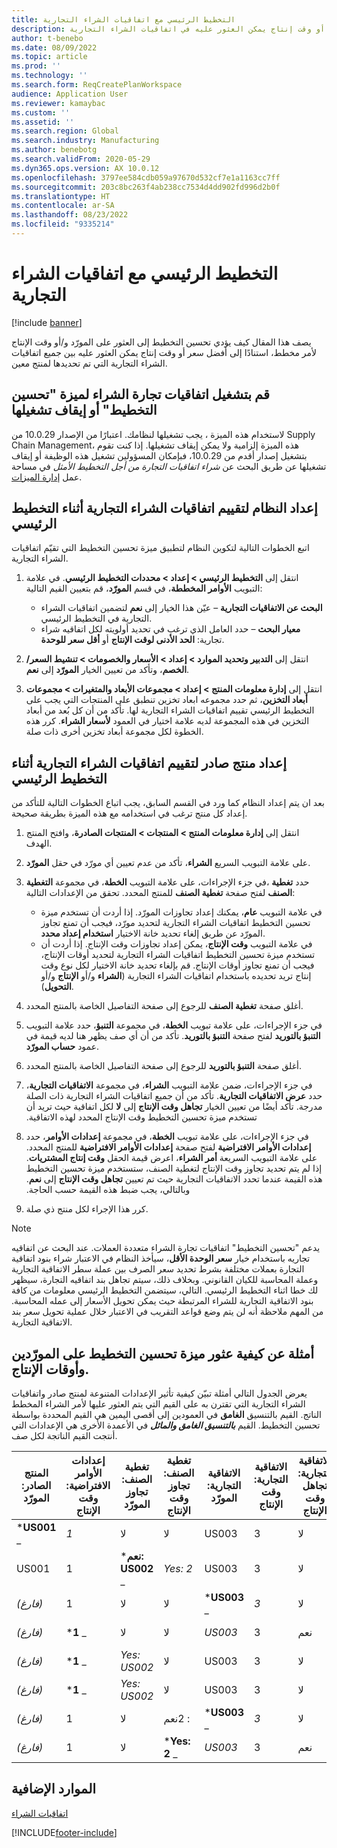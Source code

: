 ```yaml
---
title: التخطيط الرئيسي مع اتفاقيات الشراء التجارية
description: يصف هذا المقال كيف يؤدي تحسين التخطيط إلى العثور على المورّد و/أو وقت الإنتاج لأمر مخطط، استنادًا إلى أفضل سعر أو وقت إنتاج يمكن العثور عليه في اتفاقيات الشراء التجارية.
author: t-benebo
ms.date: 08/09/2022
ms.topic: article
ms.prod: ''
ms.technology: ''
ms.search.form: ReqCreatePlanWorkspace
audience: Application User
ms.reviewer: kamaybac
ms.custom: ''
ms.assetid: ''
ms.search.region: Global
ms.search.industry: Manufacturing
ms.author: benebotg
ms.search.validFrom: 2020-05-29
ms.dyn365.ops.version: AX 10.0.12
ms.openlocfilehash: 3797ee584cdb059a97670d532cf7e1a1163cc7ff
ms.sourcegitcommit: 203c8bc263f4ab238cc7534d4dd902fd996d2b0f
ms.translationtype: HT
ms.contentlocale: ar-SA
ms.lasthandoff: 08/23/2022
ms.locfileid: "9335214"
---
```

# <a name="master-planning-with-purchase-trade-agreements"></a>التخطيط الرئيسي مع اتفاقيات الشراء التجارية

[!include [banner](../../includes/banner.md)]

يصف هذا المقال كيف يؤدي تحسين التخطيط إلى العثور على المورّد و/أو وقت الإنتاج لأمر مخطط، استنادًا إلى أفضل سعر أو وقت إنتاج يمكن العثور عليه بين جميع اتفاقيات الشراء التجارية التي تم تحديدها لمنتج معين.

## <a name="turn-the-purchase-trade-agreements-for-planning-optimization-feature-on-or-off"></a>قم بتشغيل اتفاقيات تجارة الشراء لميزة "تحسين التخطيط" أو إيقاف تشغيلها

لاستخدام هذه الميزة ، يجب تشغيلها لنظامك. اعتبارًا من الإصدار 10.0.29 من Supply Chain Management، هذه الميزة إلزامية ولا يمكن إيقاف تشغيلها. إذا كنت تقوم بتشغيل إصدار أقدم من 10.0.29، فبإمكان المسؤولين تشغيل هذه الوظيفة أو إيقاف تشغيلها عن طريق البحث عن *شراء اتفاقيات التجارة من أجل التخطيط الأمثل‬‬* في مساحة عمل [إدارة الميزات](../../../fin-ops-core/fin-ops/get-started/feature-management/feature-management-overview.md).

## <a name="prepare-your-system-to-evaluate-purchase-trade-agreements-during-master-planning"></a>إعداد النظام لتقييم اتفاقيات الشراء التجارية أثناء التخطيط الرئيسي

اتبع الخطوات التالية لتكوين النظام لتطبيق ميزة تحسين التخطيط التي تقيّم اتفاقيات الشراء التجارية‬.

1. انتقل إلى **التخطيط الرئيسي \> إعداد \> محددات التخطيط الرئيسي**. في علامة التبويب **الأوامر المخططة**، في قسم **المورّد**، قم بتعيين القيم التالية:

    - **البحث عن الاتفاقيات التجارية** – عيّن هذا الخيار إلى **نعم** لتضمين اتفاقيات الشراء التجارية في التخطيط الرئيسي.
    - **معيار البحث** – حدد العامل الذي ترغب في تحديد أولويته لكل اتفاقيه شراء تجارية: **الحد الأدنى لوقت الإنتاج** أو **أقل سعر للوحدة**.

1. انتقل إلى **التدبير وتحديد الموارد \> إعداد \> الأسعار والخصومات \> تنشيط السعر/الخصم**، وتأكد من تعيين الخيار **المورّد** إلى **نعم**.
1. انتقل إلى **إدارة معلومات المنتج‬ \> إعداد \> مجموعات الأبعاد والمتغيرات \> مجموعات أبعاد التخزين**، ثم حدد مجموعه ابعاد تخزين تنطبق على المنتجات التي يجب على التخطيط الرئيسي تقييم اتفاقيات الشراء التجارية لها. تأكد من أن كل بُعد من أبعاد التخزين في هذه المجموعة لديه علامة اختيار في العمود **لأسعار الشراء‬**. كرر هذه الخطوة لكل مجموعة أبعاد تخزين أخرى ذات صلة.

## <a name="prepare-a-released-product-to-evaluate-purchase-trade-agreements-during-master-planning"></a>إعداد منتج صادر لتقييم اتفاقيات الشراء التجارية أثناء التخطيط الرئيسي

بعد ان يتم إعداد النظام كما ورد في القسم السابق، يجب اتباع الخطوات التالية للتأكد من إعداد كل منتج ترغب في استخدامه مع هذه الميزة بطريقة صحيحة.

1. انتقل إلى **إدارة معلومات المنتج \> المنتجات \> المنتجات الصادرة**، وافتح المنتج الهدف.
1. على علامة التبويب السريع **الشراء**، تأكد من عدم تعيين أي مورّد في حقل **المورّد**.
1. في جزء الإجراءات، على علامة التبويب **الخطة**، في مجموعة **التغطية‏‎**، حدد **تغطية الصنف** لفتح صفحة **تغطية الصنف** للمنتج المحدد. تحقق من الإعدادات التالية:

    - في علامة التبويب **عام**، يمكنك إعداد تجاوزات المورّد. إذا أردت أن تستخدم ميزة تحسين التخطيط اتفاقيات الشراء التجارية لتحديد مورّد، فيجب أن تمنع تجاوز المورّد عن طريق إلغاء تحديد خانة الاختيار **استخدام إعداد محدد**.
    - في علامة التبويب **وقت الإنتاج**، يمكن إعداد تجاوزات وقت الإنتاج. إذا أردت أن تستخدم ميزة تحسين التخطيط اتفاقيات الشراء التجارية لتحديد أوقات الإنتاج، فيجب أن تمنع تجاوز أوقات الإنتاج. قم بإلغاء تحديد خانة الاختيار لكل نوع وقت إنتاج تريد تحديده باستخدام اتفاقيات الشراء التجارية (**الشراء** و/أو **الإنتاج** و/أو **التحويل**).

1. أغلق صفحة **تغطية الصنف** للرجوع إلى صفحة التفاصيل الخاصة بالمنتج المحدد.
1. في جزء الإجراءات، على علامة تبويب **الخطة**، في مجموعة **التنبؤ**، حدد علامة التبويب **التنبؤ بالتوريد** لفتح صفحة **التنبؤ بالتوريد**. تأكد من أن أي صف يظهر هنا لديه قيمة في عمود **حساب المورّد**.
1. أغلق صفحة **التنبؤ بالتوريد** للرجوع إلى صفحة التفاصيل الخاصة بالمنتج المحدد.
1. في جزء الإجراءات، ضمن علامة التبويب **الشراء**، في مجموعة **‏‫الاتفاقيات التجارية**، حدد **عرض الاتفاقيات التجارية**. تأكد من أن جميع اتفاقيات الشراء التجارية ذات الصلة مدرجة. تأكد أيضًا من تعيين الخيار **تجاهل وقت الإنتاج** إلى **لا** لكل اتفاقية حيث تريد أن تستخدم ميزة تحسين التخطيط وقت الإنتاج المحدد لهذه الاتفاقية.
1. في جزء الإجراءات، على علامة تبويب **الخطة**، في مجموعة **إعدادات الأوامر‬‬‏‫‏‎**، حدد **إعدادات الأوامر الافتراضية** لفتح صفحة **إعدادات الأوامر الافتراضية** للمنتج المحدد. على علامة التبويب السريعة **أمر الشراء**، اعرض قيمة الحقل **وقت إنتاج المشتريات**. إذا لم يتم تحديد تجاوز وقت الإنتاج لتغطية الصنف، ستستخدم ميزة تحسين التخطيط هذه القيمة عندما تحدد الاتفاقيات التجارية حيث تم تعيين **تجاهل وقت الإنتاج** إلى **نعم**. وبالتالي، يجب ضبط هذه القيمة حسب الحاجة.
1. كرر هذا الإجراء لكل منتج ذي صلة.

> [!NOTE]
> يدعم "تحسين التخطيط" اتفاقيات تجارة الشراء متعددة العملات. عند البحث عن اتفاقيه تجاريه باستخدام خيار **سعر الوحدة الأقل**، سيأخذ النظام في الاعتبار شراء بنود اتفاقية التجارة بعملات مختلفة بشرط تحديد سعر الصرف بين عملة سطر الاتفاقية التجارية وعملة المحاسبة للكيان القانوني. وبخلاف ذلك، سيتم تجاهل بند اتفاقيه التجارة، سيظهر لك خطا اثناء التخطيط الرئيسي. التالي، سيتضمن التخطيط الرئيسي معلومات من كافة بنود الاتفاقية التجارية للشراء المرتبطة حيث يمكن تحويل الأسعار إلى عمله المحاسبة. من المهم ملاحظة أنه لن يتم وضع قواعد التقريب في الاعتبار خلال عملية تحويل سعر بند الاتفاقية التجارية.

## <a name="examples-of-how-planning-optimization-finds-vendor-and-lead-times"></a>أمثلة عن كيفية عثور ميزة تحسين التخطيط على المورّدين وأوقات الإنتاج.

يعرض الجدول التالي أمثلة تبيّن كيفية تأثير الإعدادات المتنوعة لمنتج صادر واتفاقيات الشراء التجارية التي تقترن به على القيم التي يتم العثور عليها لأمر الشراء المخطط الناتج. القيم بالتنسيق **الغامق** في العمودين إلى أقصى اليمين هي القيم المحددة بواسطة تحسين التخطيط. القيم **_بالتنسيق الغامق والمائل_** في الأعمدة الأخرى هي الإعدادات التي أنتجت القيم الناتجة لكل صف.

| المنتج الصادر: المورّد | إعدادات الأوامر الافتراضية: وقت الإنتاج | تغطية الصنف: تجاوز المورّد | تغطية الصنف: تجاوز وقت الإنتاج | الاتفاقية التجارية: المورّد | الاتفاقية التجارية: وقت الإنتاج | الاتفاقية التجارية: تجاهل وقت الإنتاج | المورّد الناتج | وقت الإنتاج الناتج |
| --- | --- | --- | --- | --- | --- | --- | --- | --- |
| ***US001** _ | _*_1_*_ | لا | لا | US003 | 3 | لا | _ *US001** | **1** |
| US001 | 1 | ***نعم: US002** _ | _*_Yes: 2_*_ | US003 | 3 | لا | _ *US002** | **2** |
| *(فارغ)* | 1 | لا | لا | ***US003** _ | _*_3_*_ | لا | _ *US003** | **3** |
| *(فارغ)* | ***1** _ | لا | لا | _*_US003_*_ | 3 | نعم | _ *US003** | **1** |
| *(فارغ)* | ***1** _ | _*_Yes: US002_*_ | لا | US003 | 3 | لا | _ *US002** | **1** |
| *(فارغ)* | ***1** _ | _*_Yes: US002_*_ | لا | US003 | 3 | لا | _ *US002** | **1** |
| *(فارغ)* | 1 | لا | نعم‏‎‏: 2 | ***US003** _ | _*_3_*_ | لا | _ *US003** | **3** |
| *(فارغ)* | 1 | لا | ***Yes: 2** _ | _*_US003_*_ | 3 | نعم | _ *US003** | **2** |

## <a name="additional-resources"></a>الموارد الإضافية

[اتفاقيات الشراء](../../procurement/purchase-agreements.md)


[!INCLUDE[footer-include](../../../includes/footer-banner.md)]

